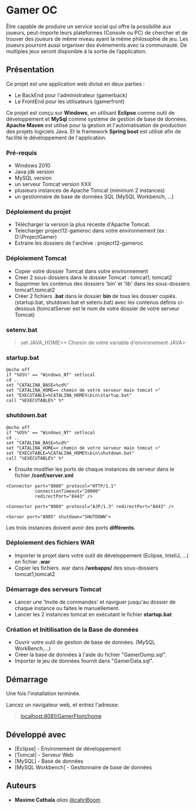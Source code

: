 # Gamer OC

Être capable de produire un service social qui offre la possibilité aux joueurs, 
peut-importe leurs plateformes (Console ou PC) de chercher et de trouver des joueurs de même niveau ayant la même philosophie de jeu.
Les joueurs pourront aussi organiser des évènements avec la communauté. De multiples jeux seront disponible à la sortie de l’application.

## Présentation

Ce projet est une application web divisé en deux parties : 
- Le BackEnd pour l'administrateur (gamerback)
- Le FrontEnd pour les utilisateurs (gamerfront)


Ce projet est conçu sur **Windows**, en utilisant **Eclipse** comme outil de développement et **MySql** comme système de gestion de base de données.
**Apache Maven** est utilisé pour la gestion et l'automatisation de production des projets logiciels Java. Et le framework **Spring boot** est utilisé afin de facilité le développement de l'application.

### Pré-requis

- Windows 2010
- Java jdk version 
- MySQL version 
- un serveur Tomcat version XXX
- plusieurs instances de Apache Tomcat (minimum 2 instances)
- un gestionnaire de base de données SQL (MySQL Workbench, ...)

### Déploiement du projet
- Télécharger la version la plus récente d'Apache Tomcat.
- Telecharger project12-gameroc dans votre environnement (ex : D:\ProjectGamer)
- Extraire les dossiers de l'archive : project12-gameroc

### Déploiement Tomcat
- Copier votre dossier Tomcat dans votre environnement
- Creer 2 sous-dossiers dans le dossier Tomcat : tomcat1, tomcat2
- Supprimer les contenus des dossiers 'bin' et 'lib' dans les sous-dossiers tomcat1,tomcat2
- Créer 2 fichiers **.bat** dans le dossier **bin** de tous les dossier copiés. (startup.bat, shutdown.bat et setenv.bat) 
  avec les contenus définis ci-dessous (tomcatServer est le nom de votre dossier de votre serveur Tomcat) 

### **setenv.bat**
> set JAVA_HOME=< Chemin de votre variable d'environement JAVA>

### **startup.bat**
>	
	@echo off
	if "%OS%" == "Windows_NT" setlocal
	cd ..
	set "CATALINA_BASE=%cd%"
	set "CATALINA_HOME=< chemin de votre serveur main tomcat >"
	set "EXECUTABLE=%CATALINA_HOME%\bin\startup.bat"
	call "%EXECUTABLE%" %*
>
### **shutdown.bat**
>
	@echo off
	if "%OS%" == "Windows_NT" setlocal
	cd ..
	set "CATALINA_BASE=%cd%"
	set "CATALINA_HOME=< chemin de votre serveur main tomcat >"
	set "EXECUTABLE=%CATALINA_HOME%\bin\shutdown.bat"
	call "%EXECUTABLE%" %*
>

- Ensuite modifier les ports de chaque instances de serveur dans le fichier **/conf/server.xml**

>
    <Connector port="8080" protocol="HTTP/1.1"
               connectionTimeout="20000"
               redirectPort="8443" />
>
>
	<Connector port="8009" protocol="AJP/1.3" redirectPort="8443" />
>

>
	<Server port="8005" shutdown="SHUTDOWN">
>
Les trois instances doivent avoir des ports **différents**.


### Déploiement des fichiers WAR
- Importer le projet dans votre outil de développement (Eclipse, InteliJ, ...) en fichier **.war**
- Copier les fichiers .war dans **/webapps/** des sous-dossiers tomcat1,tomcat2


### Démarrage des serveurs Tomcat
- Lancer une 'Invite de commandes' et naviguer jusqu'au dossier de chaque instance ou faites le manuellement.
- Lancer les 2 instances tomcat en exécutant le fichier **startup.bat**


### Création et Initilisation de la Base de données
- Ouvrir votre outil de gestion de base de données. (MySQL WorkBench,...)
- Créer la base de données à l'aide du fichier "GamerDump.sql".
- Importer le jeu de données fournit dans "GamerData.sql".


## Démarrage

Une fois l'installation terminée.

Lancez un navigateur web, et entrez l'adresse:
> [localhost:8081/GamerFtont/home](http://localhost:8081/GamerFront/home)

## Développé avec

* [Eclipse] - Environement de développement
* [Tomcat] - Serveur Web
* [MySQL] - Base de données
* [MySQL Workbench] - Gestionnaire de base de données


## Auteurs
* **Maxime Cathala** _alias_ [@cahriBoom](https://github.com/cahriBoom)
